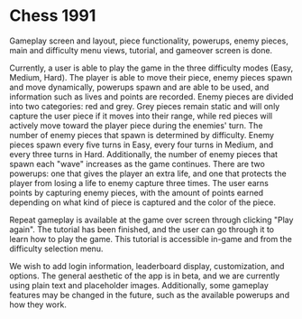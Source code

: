 # Chess 1991

Gameplay screen and layout, piece functionality, powerups, enemy pieces, main and difficulty menu views, tutorial, and gameover screen is done.

Currently, a user is able to play the game in the three difficulty modes (Easy, Medium, Hard). The player is able to move their piece, enemy pieces spawn and move dynamically, powerups spawn and are able to be used, and information such as lives and points are recorded. Enemy pieces are divided into two categories: red and grey. Grey pieces remain static and will only capture the user piece if it moves into their range, while red pieces will actively move toward the player piece during the enemies' turn. The number of enemy pieces that spawn is determined by difficulty. Enemy pieces spawn every five turns in Easy, every four turns in Medium, and every three turns in Hard. Additionally, the number of enemy pieces that spawn each "wave" increases as the game continues. There are two powerups: one that gives the player an extra life, and one that protects the player from losing a life to enemy capture three times. The user earns points by capturing enemy pieces, with the amount of points earned depending on what kind of piece is captured and the color of the piece. 

Repeat gameplay is available at the game over screen through clicking "Play again". The tutorial has been finished, and the user can go through it to learn how to play the game. This tutorial is accessible in-game and from the difficulty selection menu. 

We wish to add login information, leaderboard display, customization, and options. The general aesthetic of the app is in beta, and we are currently using plain text and placeholder images. Additionally, some gameplay features may be changed in the future, such as the available powerups and how they work.

